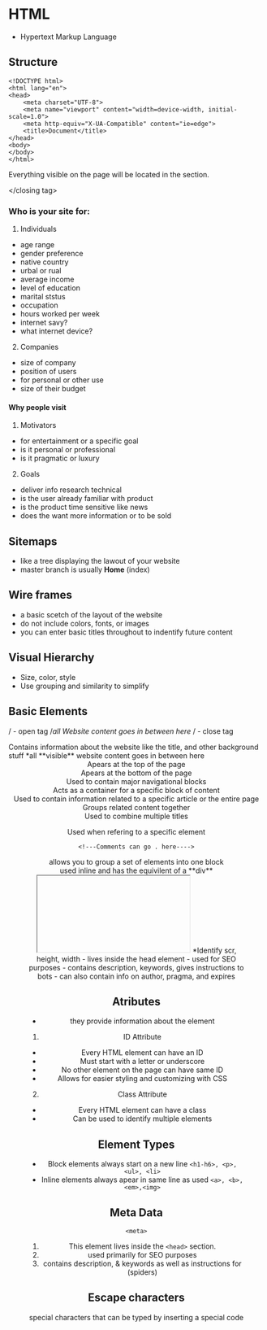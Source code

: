 # HTML
- Hypertext Markup Language

## Structure
```
<!DOCTYPE html>
<html lang="en">
<head>
    <meta charset="UTF-8">
    <meta name="viewport" content="width=device-width, initial-scale=1.0">
    <meta http-equiv="X-UA-Compatible" content="ie=edge">
    <title>Document</title>
</head>
<body>
</body>
</html>
```

Everything visible on the page will be located in the <body> section.

<open tag> </closing tag>


### Who is your site for:
1. Individuals
  - age range
  - gender preference
  - native country
  - urbal or rual
  - average income
  - level of education
  - marital ststus
  - occupation
  - hours worked per week
  - internet savy?
  - what internet device?
  
2. Companies
  - size of company
  - position of users
  - for personal or other use
  - size of their budget
  
#### Why people visit
1. Motivators
  - for entertainment or a specific goal
  - is it personal or professional
  - is it pragmatic or luxury
2. Goals
  - deliver info research technical
  - is the user already familiar with product
  - is the product time sensitive like news
  - does the want more information or to be sold
    
## Sitemaps
  - like a tree displaying the lawout of your website
  - master branch is usually **Home** (index)
  
## Wire frames
  - a basic scetch of the layout of the website
  - do not include colors, fonts, or images
  - you can enter basic titles throughout to indentify future content
    
## Visual Hierarchy
  - Size, color, style
  - Use grouping and similarity to simplify
  
## Basic Elements
/<html> - open tag
/*all Website content goes in between here*
/</html> - close tag

<head>
Contains information about the website like the title, and other background stuff
</head> 

<title>
Contains the title of the website
</title>

<body>
*all **visible** website content goes in between here
</body>

<header> Apears at the top of the page
<footer> Apears at the bottom of the page
<nav> Used to contain major navigational blocks
<article> Acts as a container for a specific block of content
<aside> Used to contain information related to a specific article or the entire page
<section> Groups related content together
<hgroup> Used to combine multiple titles <h1-h6>
<figure> <figcaption> Used when refering to a specific element

`<!---Comments can go . here---->`

<div>
  allows you to group a set of elements into one block
</div>

<span>
  used inline and has the equivilent of a **div**
</span>

<iframe>
  cuts a little window into your page (think maps)
</iframe>
*Identify scr, height, width

<meta> 
- lives inside the head element
- used for SEO purposes
- contains description, keywords, gives instructions to bots
- can also contain info on author, pragma, and expires

## Atributes
  - they provide information about the element
1. ID Attribute
  - Every HTML element can have an ID
  - Must start with a letter or underscore
  - No other element on the page can have same ID
  - Allows for easier styling and customizing with CSS
  
2. Class Attribute
  - Every HTML element can have a class 
  - Can be used to identify multiple elements

## Element Types
  - Block elements always start on a new line `<h1-h6>, <p>, <ul>, <li>`
  - Inline elements always apear in same line as used `<a>, <b>, <em>,<img>`
  
## Meta Data
`<meta>` 
1. This element lives inside the `<head>` section. 
2. used primarily for SEO purposes
3. contains description, & keywords as well as instructions for (spiders)

## Escape characters
special characters that can be typed by inserting a special code

